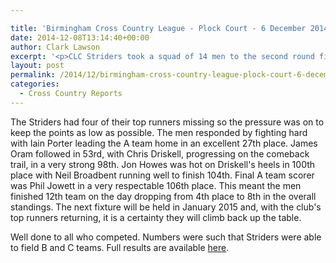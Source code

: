 ```yaml
---

title: 'Birmingham Cross Country League - Plock Court - 6 December 2014'
date: 2014-12-08T13:14:40+00:00
author: Clark Lawson
excerpt: '<p>CLC Striders took a squad of 14 men to the second round fixture of the Birmingham Cross Country League (Division 2) held at Plock Court, Gloucester on Saturday.</p>'
layout: post
permalink: /2014/12/birmingham-cross-country-league-plock-court-6-december-2014/
categories:
  - Cross Country Reports
---
```

The Striders had four of their top runners missing so the pressure was on to keep the points as low as possible. The men responded by fighting hard with Iain Porter leading the A team home in an excellent 27th place. James Oram followed in 53rd, with Chris Driskell, progressing on the comeback trail, in a very strong 98th. Jon Howes was hot on Driskell's heels in 100th place with Neil Broadbent running well to finish 104th. Final A team scorer was Phil Jowett in a very respectable 106th place. This meant the men finished 12th team on the day dropping from 4th place to 8th in the overall standings. The next fixture will be held in January 2015 and, with the club's top runners returning, it is a certainty they will climb back up the table.

Well done to all who competed. Numbers were such that Striders were able to field B and C teams. Full results are available <a href="https://www.birminghamccleague.co.uk/images/2014-12-06-M2.pdf" target="_blank" rel="nofollow">here</a>.